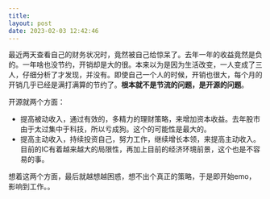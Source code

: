 ```yaml
---
title: 
layout: post
date: 2023-02-03 12:42:46
---
```


最近两天查看自己的财务状况时，竟然被自己给惊呆了。去年一年的收益竟然是负的。一年啥也没节约，开销却是大的很。本来以为是因为生活改变，一人变成了三人，仔细分析了才发现，并没有。即使自己一个人的时候，开销也很大，每个月的开销几乎已经是满打满算的节约了。**根本就不是节流的问题，是开源的问题**。 

开源就两个方面：
* 提高被动收入，通过有效的，多精力的理财策略，来增加资本收益。去年股市由于太过集中于科技，所以亏成狗。这个的可能性是最大的。
* 提高主动收入，持续投资自己，努力工作，继续增长本领，来提高主动收入。目前的IC有着越来越大的局限性，再加上目前的经济环境前景，这个也是不容易的事。


想着这两个方面，最后就越想越困惑，想不出个真正的策略，于是即开始emo，影响到工作。。

